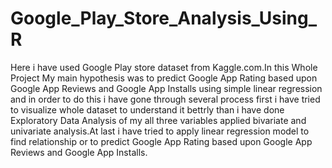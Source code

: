 # Google_Play_Store_Analysis_Using_R
Here i have used Google Play store dataset from Kaggle.com.In this Whole Project My main hypothesis was to predict Google App Rating based upon Google App Reviews and Google App Installs using simple linear regression and in order to do this i have gone through several process first i have tried to visualize whole dataset to understand it bettrly than i have done Exploratory Data Analysis of my all three variables applied bivariate and univariate analysis.At last i have tried to apply linear regression model to find relationship or to predict Google App Rating based upon Google App Reviews and Google App Installs.
